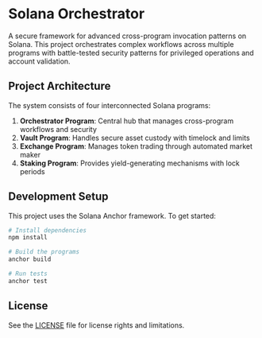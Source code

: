 # Solana Orchestrator

A secure framework for advanced cross-program invocation patterns on Solana. This project orchestrates complex workflows across multiple programs with battle-tested security patterns for privileged operations and account validation.

## Project Architecture

The system consists of four interconnected Solana programs:

1. **Orchestrator Program**: Central hub that manages cross-program workflows and security
2. **Vault Program**: Handles secure asset custody with timelock and limits
3. **Exchange Program**: Manages token trading through automated market maker
4. **Staking Program**: Provides yield-generating mechanisms with lock periods

## Development Setup

This project uses the Solana Anchor framework. To get started:

```bash
# Install dependencies
npm install

# Build the programs
anchor build

# Run tests
anchor test
```

## License

See the [LICENSE](LICENSE) file for license rights and limitations.
